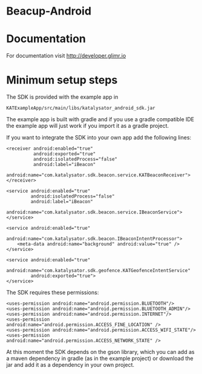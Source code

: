 Beacup-Android
==============

Documentation
============

For documentation visit http://developer.glimr.io

Minimum setup steps
============

The SDK is provided with the example app in 

	KATExampleApp/src/main/libs/katalysator_android_sdk.jar


The example app is built with gradle and if you use a gradle compatible IDE the example app 
will just work if you import it as a gradle project.


If you want to integrate the SDK into your own app add the following lines:

    <receiver android:enabled="true"
              android:exported="true"
              android:isolatedProcess="false"
              android:label="iBeacon"
              android:name="com.katalysator.sdk.beacon.service.KATBeaconReceiver">
    </receiver>

    <service android:enabled="true"
             android:isolatedProcess="false"
             android:label="iBeacon"
             android:name="com.katalysator.sdk.beacon.service.IBeaconService">
    </service>

    <service android:enabled="true"
             android:name="com.katalysator.sdk.beacon.IBeaconIntentProcessor">
        <meta-data android:name="background" android:value="true" />
    </service>

    <service android:enabled="true"
             android:name="com.katalysator.sdk.geofence.KATGeofenceIntentService"
             android:exported="true">
    </service>
	
		
The SDK requires these permissions:
	
  	<uses-permission android:name="android.permission.BLUETOOTH"/>
	<uses-permission android:name="android.permission.BLUETOOTH_ADMIN"/>
	<uses-permission android:name="android.permission.INTERNET"/>
    <uses-permission android:name="android.permission.ACCESS_FINE_LOCATION" />
    <uses-permission android:name="android.permission.ACCESS_WIFI_STATE"/>
    <uses-permission android:name="android.permission.ACCESS_NETWORK_STATE" />

At this moment the SDK depends on the gson library, which you can add as a maven 
dependency in gradle (as in the example project) or download the jar and add it as a dependency 
in your own project.

